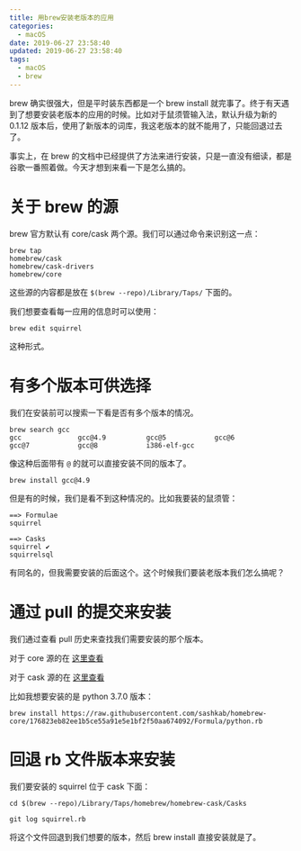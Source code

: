 ```yaml
---
title: 用brew安装老版本的应用
categories:
  - macOS
date: 2019-06-27 23:58:40
updated: 2019-06-27 23:58:40
tags: 
  - macOS
  - brew
---
```

brew 确实很强大，但是平时装东西都是一个 brew install 就完事了。终于有天遇到了想要安装老版本的应用的时候。比如对于鼠须管输入法，默认升级为新的 0.1.12 版本后，使用了新版本的词库，我这老版本的就不能用了，只能回退过去了。

<!--more-->

事实上，在 brew 的文档中已经提供了方法来进行安装，只是一直没有细读，都是谷歌一番照着做。今天才想到来看一下是怎么搞的。

# 关于 brew 的源

brew 官方默认有 core/cask 两个源。我们可以通过命令来识别这一点：

```
brew tap
homebrew/cask
homebrew/cask-drivers
homebrew/core
```

这些源的内容都是放在 `$(brew --repo)/Library/Taps/` 下面的。

我们想要查看每一应用的信息时可以使用：

```
brew edit squirrel

```

这种形式。
# 有多个版本可供选择

我们在安装前可以搜索一下看是否有多个版本的情况。

```
brew search gcc
gcc              gcc@4.9          gcc@5            gcc@6            gcc@7            gcc@8            i386-elf-gcc
```

像这种后面带有 `@` 的就可以直接安装不同的版本了。

```
brew install gcc@4.9
```

但是有的时候，我们是看不到这种情况的。比如我要装的鼠须管：

```
==> Formulae
squirrel

==> Casks
squirrel ✔                                                   squirrelsql

```

有同名的，但我需要安装的后面这个。这个时候我们要装老版本我们怎么搞呢？

# 通过 pull 的提交来安装

我们通过查看 pull 历史来查找我们需要安装的那个版本。

对于 core 源的在 [这里查看](https://github.com/Homebrew/homebrew-core/pulls)

对于 cask 源的在 [这里查看](https://github.com/Homebrew/homebrew-cask/pulls)

比如我想要安装的是 python 3.7.0 版本：

```
brew install https://raw.githubusercontent.com/sashkab/homebrew-core/176823eb82ee1b5ce55a91e5e1bf2f50aa674092/Formula/python.rb
```

# 回退 rb 文件版本来安装

我们要安装的 squirrel 位于 cask 下面：

```
cd $(brew --repo)/Library/Taps/homebrew/homebrew-cask/Casks

git log squirrel.rb
```


将这个文件回退到我们想要的版本，然后 brew install 直接安装就是了。
